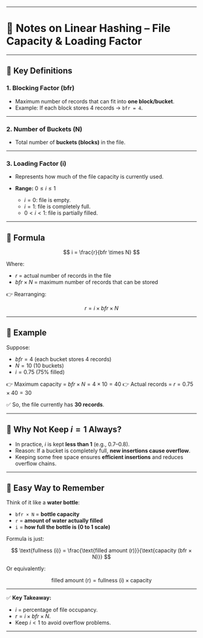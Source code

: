 
---

# 📘 Notes on Linear Hashing – File Capacity & Loading Factor

---

## 🔹 Key Definitions

### 1. **Blocking Factor (bfr)**

* Maximum number of records that can fit into **one block/bucket**.
* Example: If each block stores 4 records → `bfr = 4`.

---

### 2. **Number of Buckets (N)**

* Total number of **buckets (blocks)** in the file.

---

### 3. **Loading Factor (i)**

* Represents how much of the file capacity is currently used.
* **Range:** $0 \leq i \leq 1$

  * $i = 0$: file is empty.
  * $i = 1$: file is completely full.
  * $0 < i < 1$: file is partially filled.

---

## 🔹 Formula

$$
i = \frac{r}{bfr \times N}
$$

Where:

* $r$ = actual number of records in the file
* $bfr \times N$ = maximum number of records that can be stored

👉 Rearranging:

$$
r = i \times bfr \times N
$$

---

## 🔹 Example

Suppose:

* $bfr = 4$ (each bucket stores 4 records)
* $N = 10$ (10 buckets)
* $i = 0.75$ (75% filled)

👉 Maximum capacity = $bfr \times N = 4 \times 10 = 40$
👉 Actual records = $r = 0.75 \times 40 = 30$

✅ So, the file currently has **30 records**.

---

## 🔹 Why Not Keep $i = 1$ Always?

* In practice, $i$ is kept **less than 1** (e.g., 0.7–0.8).
* Reason: If a bucket is completely full, **new insertions cause overflow**.
* Keeping some free space ensures **efficient insertions** and reduces overflow chains.

---

## 🔹 Easy Way to Remember

Think of it like a **water bottle**:

* `bfr × N` = **bottle capacity**
* `r` = **amount of water actually filled**
* `i` = **how full the bottle is (0 to 1 scale)**

Formula is just:

$$
\text{fullness (i)} = \frac{\text{filled amount (r)}}{\text{capacity (bfr × N)}}
$$

Or equivalently:

$$
\text{filled amount (r)} = \text{fullness (i)} \times \text{capacity}
$$

---

✅ **Key Takeaway:**

* $i$ = percentage of file occupancy.
* $r = i \times bfr \times N$.
* Keep $i < 1$ to avoid overflow problems.

---
